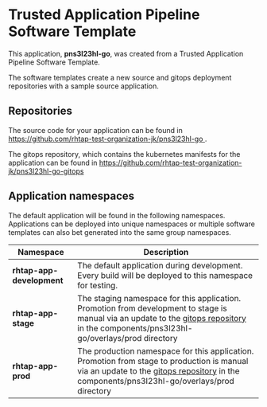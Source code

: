 # Trusted Application Pipeline Software Template

This application, **pns3l23hl-go**, was created from a Trusted Application Pipeline Software Template.

The software templates create a new source and gitops deployment repositories with a sample source application. 

## Repositories

The source code for your application can be found in [https://github.com/rhtap-test-organization-jk/pns3l23hl-go ](https://github.com/rhtap-test-organization-jk/pns3l23hl-go ).
 
The gitops repository, which contains the kubernetes manifests for the application can be found in 
[https://github.com/rhtap-test-organization-jk/pns3l23hl-go-gitops ](https://github.com/rhtap-test-organization-jk/pns3l23hl-go-gitops ) 

## Application namespaces 

The default application will be found in the following namespaces. Applications can be deployed into unique namespaces or multiple software templates can also bet generated into the same group namespaces.  

|  Namespace   |  Description   |  
| -------- | -------- |   
| **rhtap-app-development** | The default application during development. Every build will be deployed to this namespace for testing. | 
| **rhtap-app-stage** | The staging namespace for this application. Promotion from development to stage is manual via an update to the [gitops repository](https://github.com/rhtap-test-organization-jk/pns3l23hl-go-gitops ) in the components/pns3l23hl-go/overlays/prod directory |  
| **rhtap-app-prod** | The production namespace for this application. Promotion from stage to production is manual via an update to the [gitops repository](https://github.com/rhtap-test-organization-jk/pns3l23hl-go-gitops ) in the components/pns3l23hl-go/overlays/prod directory | 